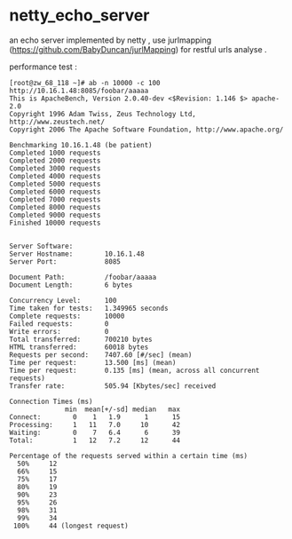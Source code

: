 netty_echo_server
=================

an echo server implemented by netty , use jurlmapping (https://github.com/BabyDuncan/jurlMapping) for restful urls analyse .

performance test :

	[root@zw_68_118 ~]# ab -n 10000 -c 100 http://10.16.1.48:8085/foobar/aaaaa
	This is ApacheBench, Version 2.0.40-dev <$Revision: 1.146 $> apache-2.0
	Copyright 1996 Adam Twiss, Zeus Technology Ltd, http://www.zeustech.net/
	Copyright 2006 The Apache Software Foundation, http://www.apache.org/
	
	Benchmarking 10.16.1.48 (be patient)
	Completed 1000 requests
	Completed 2000 requests
	Completed 3000 requests
	Completed 4000 requests
	Completed 5000 requests
	Completed 6000 requests
	Completed 7000 requests
	Completed 8000 requests
	Completed 9000 requests
	Finished 10000 requests
	
	
	Server Software:        
	Server Hostname:        10.16.1.48
	Server Port:            8085
	
	Document Path:          /foobar/aaaaa
	Document Length:        6 bytes
	
	Concurrency Level:      100
	Time taken for tests:   1.349965 seconds
	Complete requests:      10000
	Failed requests:        0
	Write errors:           0
	Total transferred:      700210 bytes
	HTML transferred:       60018 bytes
	Requests per second:    7407.60 [#/sec] (mean)
	Time per request:       13.500 [ms] (mean)
	Time per request:       0.135 [ms] (mean, across all concurrent requests)
	Transfer rate:          505.94 [Kbytes/sec] received
	
	Connection Times (ms)
	              min  mean[+/-sd] median   max
	Connect:        0    1   1.9      1      15
	Processing:     1   11   7.0     10      42
	Waiting:        0    7   6.4      6      39
	Total:          1   12   7.2     12      44
	
	Percentage of the requests served within a certain time (ms)
	  50%     12
	  66%     15
	  75%     17
	  80%     19
	  90%     23
	  95%     26
	  98%     31
	  99%     34
	 100%     44 (longest request)
